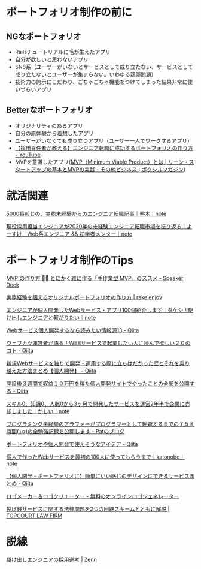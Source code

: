 # ポートフォリオ制作の前に
## NGなポートフォリオ
- Railsチュートリアルに毛が生えたアプリ
- 自分が欲しいと思わないアプリ
- SNS系（ユーザーがいないとサービスとして成り立たない、サービスとして成り立たないとユーザーが集まらない。いわゆる鶏卵問題）
- 技術力の誇示にこだわり、ごちゃごちゃ機能をつけてしまった結果非常に使いづらいアプリ

## Betterなポートフォリオ
- オリジナリティのあるアプリ
- 自分の原体験から着想したアプリ
- ユーザーがいなくても成り立つアプリ（ユーザー一人でワークするアプリ）
- [【採用責任者が教える】エンジニア転職に成功するポートフォリオの作り方 \- YouTube](https://www.youtube.com/watch?v=yECZUUhljjg&feature=youtu.be)
- MVPを意識したアプリ([MVP（Minimum Viable Product）とは \| リーン・スタートアップの基本とMVPの実践 \- その他ビジネス \| ボクシルマガジン](https://boxil.jp/mag/a3551/))

# 就活関連
[5000番煎じの、実務未経験からのエンジニア転職記事｜熊木｜note](https://note.com/kumackey/n/n408a05345e81)

[現役採用担当エンジニアが2020年の未経験エンジニア転職市場を振り返る｜よーすけ　Web系エンジニア && 初学者メンター｜note](https://note.com/yosaprog/n/n9c9c8ca35225)

# ポートフォリオ制作のTips

[MVP の作り方 🔨 とにかく雑に作る「手作業型 MVP」のススメ \- Speaker Deck](https://speakerdeck.com/tumada/mvp-falsezuo-rifang-tonikakuza-nizuo-ru-shou-zuo-ye-xing-mvp-falsesusume)

[実務経験を超えるオリジナルポートフォリオの作り方 \| rake enjoy](https://tech.blog.hisaju.org/2021/02/07/portfoilo/)

[エンジニアが個人開発したWebサービス・アプリ100個紹介します｜タケシ \#駆け出しエンジニアと繋がりたい｜note](https://note.com/haken_se_30manen/n/n4f379cc91f11)

[Webサービス個人開発するなら読みたい情報源13 \- Qiita](https://qiita.com/curryperformer-kato/items/a7dc9a41200b6c9c1912)

[ウェブカツ運営者が語る！WEBサービスで起業したい人に読んで欲しい２０のコト \- Qiita](https://qiita.com/kazukichi/items/aeba286c2a750081e5c0)

[新規Webサービスを独りで開発・運用する際に立ちはだかった壁とそれを乗り越えた方法まとめ【個人開発】 \- Qiita](https://qiita.com/terubooon/items/08c145aac0dd10ea8cbc)

[開設後３週間で収益１０万円を得た個人開発サイトでやったことの全部を公開する \- Qiita](https://qiita.com/jabba/items/1a49e860a09a613b09d4)

[スキル0、知識0、人脈0から3ヶ月で開発したサービスを運営2年半で企業に売却しました｜かしい｜note](https://note.com/rubys8arks/n/n91f8cb3fe9fb)

[プログラミング未経験のアラフォーがプログラマーとして転職するまでの７５８時間\(\+α\)の全勉強記録を公開します \- Patのブログ](https://shimasei.hatenablog.com/entry/2020/08/23/191030)

[ポートフォリオや個人開発で使えそうなアイデア \- Qiita](https://qiita.com/MasatoraAtarashi/items/eec4642fe1e6ce79304d)

[個人で作ったWebサービスを最初の100人に使ってもらうまで｜katonobo｜note](https://note.com/katonobo/n/n6faf97532ef2)

[【個人開発・ポートフォリオに】簡単にいい感じのデザインにできるサービスまとめ \- Qiita](https://qiita.com/aiandrox/items/4196c8f5b564d29fdce7)

[ロゴメーカー＆ロゴクリエーター \- 無料のオンラインロゴジェネレーター](https://hatchful.shopify.com/ja/)

[投げ銭サービスに関する法律問題を2つの回避スキームとともに解説 \| TOPCOURT LAW FIRM](https://topcourt-law.com/new_business/throwing-money-service)

# 脱線
[駆け出しエンジニアの採用選考 \| Zenn](https://zenn.dev/takahito/articles/eb4a4b225cf0f185215f)
